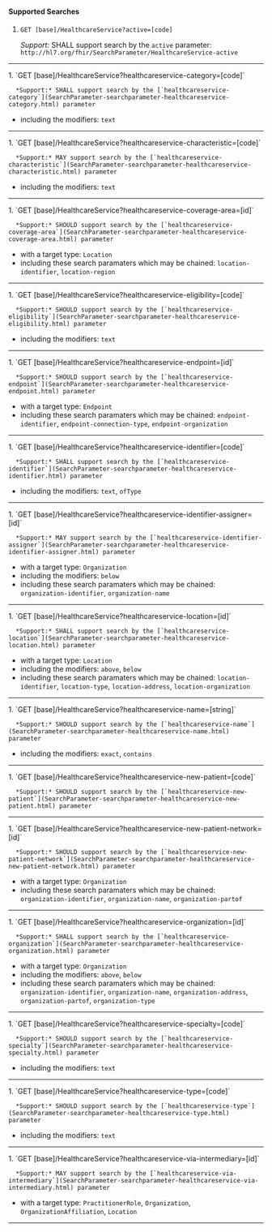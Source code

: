 #### Supported Searches

1. `GET [base]/HealthcareService?active=[code]`

      *Support:* SHALL support search by the `active` parameter: `http://hl7.org/fhir/SearchParameter/HealthcareService-active`
<hr />
1. `GET [base]/HealthcareService?healthcareservice-category=[code]`

      *Support:* SHALL support search by the [`healthcareservice-category`](SearchParameter-searchparameter-healthcareservice-category.html) parameter  
   - including the modifiers:  `text`   
<hr />
1. `GET [base]/HealthcareService?healthcareservice-characteristic=[code]`

      *Support:* MAY support search by the [`healthcareservice-characteristic`](SearchParameter-searchparameter-healthcareservice-characteristic.html) parameter  
   - including the modifiers:  `text`   
<hr />
1. `GET [base]/HealthcareService?healthcareservice-coverage-area=[id]`

      *Support:* SHOULD support search by the [`healthcareservice-coverage-area`](SearchParameter-searchparameter-healthcareservice-coverage-area.html) parameter
   - with a target type:  `Location`   
   - including these search paramaters which may be chained:  `location-identifier`, `location-region`
<hr />
1. `GET [base]/HealthcareService?healthcareservice-eligibility=[code]`

      *Support:* SHOULD support search by the [`healthcareservice-eligibility`](SearchParameter-searchparameter-healthcareservice-eligibility.html) parameter  
   - including the modifiers:  `text`   
<hr />
1. `GET [base]/HealthcareService?healthcareservice-endpoint=[id]`

      *Support:* SHOULD support search by the [`healthcareservice-endpoint`](SearchParameter-searchparameter-healthcareservice-endpoint.html) parameter
   - with a target type:  `Endpoint`   
   - including these search paramaters which may be chained:  `endpoint-identifier`, `endpoint-connection-type`, `endpoint-organization`
<hr />
1. `GET [base]/HealthcareService?healthcareservice-identifier=[code]`

      *Support:* SHALL support search by the [`healthcareservice-identifier`](SearchParameter-searchparameter-healthcareservice-identifier.html) parameter  
   - including the modifiers:  `text`, `ofType`   
<hr />
1. `GET [base]/HealthcareService?healthcareservice-identifier-assigner=[id]`

      *Support:* MAY support search by the [`healthcareservice-identifier-assigner`](SearchParameter-searchparameter-healthcareservice-identifier-assigner.html) parameter
   - with a target type:  `Organization`
   - including the modifiers:  `below`  
   - including these search paramaters which may be chained:  `organization-identifier`, `organization-name`
<hr />
1. `GET [base]/HealthcareService?healthcareservice-location=[id]`

      *Support:* SHALL support search by the [`healthcareservice-location`](SearchParameter-searchparameter-healthcareservice-location.html) parameter
   - with a target type:  `Location`
   - including the modifiers:  `above`, `below`  
   - including these search paramaters which may be chained:  `location-identifier`, `location-type`, `location-address`, `location-organization`
<hr />
1. `GET [base]/HealthcareService?healthcareservice-name=[string]`

      *Support:* SHOULD support search by the [`healthcareservice-name`](SearchParameter-searchparameter-healthcareservice-name.html) parameter  
   - including the modifiers:  `exact`, `contains`   
<hr />
1. `GET [base]/HealthcareService?healthcareservice-new-patient=[code]`

      *Support:* SHOULD support search by the [`healthcareservice-new-patient`](SearchParameter-searchparameter-healthcareservice-new-patient.html) parameter     
<hr />
1. `GET [base]/HealthcareService?healthcareservice-new-patient-network=[id]`

      *Support:* SHOULD support search by the [`healthcareservice-new-patient-network`](SearchParameter-searchparameter-healthcareservice-new-patient-network.html) parameter
   - with a target type:  `Organization`   
   - including these search paramaters which may be chained:  `organization-identifier`, `organization-name`, `organization-partof`
<hr />
1. `GET [base]/HealthcareService?healthcareservice-organization=[id]`

      *Support:* SHALL support search by the [`healthcareservice-organization`](SearchParameter-searchparameter-healthcareservice-organization.html) parameter
   - with a target type:  `Organization`
   - including the modifiers:  `above`, `below`  
   - including these search paramaters which may be chained:  `organization-identifier`, `organization-name`, `organization-address`, `organization-partof`, `organization-type`
<hr />
1. `GET [base]/HealthcareService?healthcareservice-specialty=[code]`

      *Support:* SHOULD support search by the [`healthcareservice-specialty`](SearchParameter-searchparameter-healthcareservice-specialty.html) parameter  
   - including the modifiers:  `text`   
<hr />
1. `GET [base]/HealthcareService?healthcareservice-type=[code]`

      *Support:* SHOULD support search by the [`healthcareservice-type`](SearchParameter-searchparameter-healthcareservice-type.html) parameter  
   - including the modifiers:  `text`   
<hr />
1. `GET [base]/HealthcareService?healthcareservice-via-intermediary=[id]`


      *Support:* MAY support search by the [`healthcareservice-via-intermediary`](SearchParameter-searchparameter-healthcareservice-via-intermediary.html) parameter
   - with a target type:  `PractitionerRole`, `Organization`, `OrganizationAffiliation`, `Location`    
<hr />
